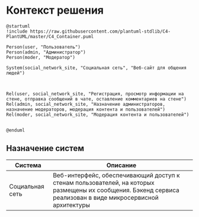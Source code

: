 # Контекст решения
<!-- Окружение системы (роли, участники, внешние системы) и связи системы с ним. Диаграмма контекста C4 и текстовое описание. 
-->
```plantuml
@startuml
!include https://raw.githubusercontent.com/plantuml-stdlib/C4-PlantUML/master/C4_Container.puml

Person(user, "Пользователь")
Person(admin, "Администратор")
Person(moder, "Модератор")

System(social_network_site, "Социальная сеть", "Веб-сайт для общения людей")



Rel(user, social_network_site, "Регистрация, просмотр информации на стене, отправка сообщений в чате, оставление комментариев на стене")
Rel(admin, social_network_site, "Назначение администраторов, назначение модераторов, модерация контента и пользователей")
Rel(moder, social_network_site, "Модерация контента и пользователей")


@enduml
```
## Назначение систем
|Система| Описание|
|-------|---------|
| Социальная сеть | Веб-интерфейс, обеспечивающий доступ к стенам пользователей, на которых размещены их сообщения. Бэкенд сервиса реализован в виде микросервисной архитектуры |

